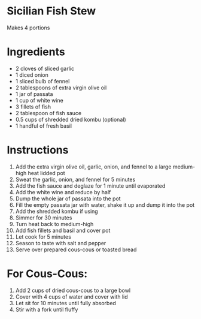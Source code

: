 # Sicilian Fish Stew

Makes 4 portions

# Ingredients
* 2 cloves of sliced garlic
* 1 diced onion
* 1 sliced bulb of fennel
* 2 tablespoons of extra virgin olive oil
* 1 jar of passata
* 1 cup of white wine
* 3 fillets of fish
* 2 tablespoon of fish sauce
* 0.5 cups of shredded dried kombu (optional)
* 1 handful of fresh basil

# Instructions
1. Add the extra virgin olive oil, garlic, onion, and fennel to a large medium-high heat lidded pot
2. Sweat the garlic, onion, and fennel for 5 minutes
3. Add the fish sauce and deglaze for 1 minute until evaporated
4. Add the white wine and reduce by half
5. Dump the whole jar of passata into the pot
6. Fill the empty passata jar with water, shake it up and dump it into the pot
7. Add the shredded kombu if using
8. Simmer for 30 minutes
9. Turn heat back to medium-high
10. Add fish fillets and basil and cover pot
11. Let cook for 5 minutes
12. Season to taste with salt and pepper
13. Serve over prepared cous-cous or toasted bread

# For Cous-Cous:
1. Add 2 cups of dried cous-cous to a large bowl
2. Cover with 4 cups of water and cover with lid
3. Let sit for 10 minutes until fully absorbed
4. Stir with a fork until fluffy